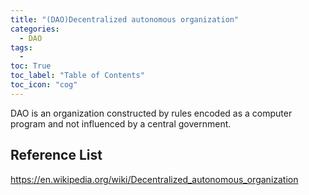 ```yaml
---
title: "(DAO)Decentralized autonomous organization"                                        
categories:
  - DAO
tags:
  - 
toc: True
toc_label: "Table of Contents"
toc_icon: "cog"
---
```


DAO is an organization constructed by rules encoded as a computer program and not influenced by a central government.



## Reference List
https://en.wikipedia.org/wiki/Decentralized_autonomous_organization
